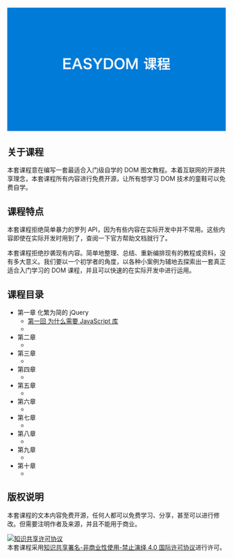 ![](cover.png)

## 关于课程

本套课程意在编写一套最适合入门级自学的 DOM 图文教程。本着互联网的开源共享理念，本套课程所有内容进行免费开源，让所有想学习 DOM 技术的童鞋可以免费自学。

## 课程特点

本套课程拒绝简单暴力的罗列 API，因为有些内容在实际开发中并不常用。这些内容即使在实际开发时用到了，查阅一下官方帮助文档就行了。

本套课程拒绝抄袭现有内容。简单地整理、总结、重新编排现有的教程或资料，没有多大意义。我们要以一个初学者的角度，以各种小案例为辅地去探索出一套真正适合入门学习的 DOM 课程，并且可以快速的在实际开发中进行运用。

## 课程目录

- 第一章 化繁为简的 jQuery
	- [第一回 为什么需要 JavaScript 库](01_why_need_javascript_lib/README.md)
	- 
- 第二章 
	- []()
- 第三章 
	- []()
- 第四章 
	- []()
- 第五章 
	- []()
- 第六章 
	- []()
- 第七章 
	- []()
- 第八章 
	- []()
- 第九章 
	- []()
- 第十章 
	- []()

## 版权说明

本套课程的文本内容免费开源，任何人都可以免费学习、分享，甚至可以进行修改。但需要注明作者及来源，并且不能用于商业。

<a rel="license" href="http://creativecommons.org/licenses/by-nc-nd/4.0/"><img alt="知识共享许可协议" style="border-width:0" src="https://i.creativecommons.org/l/by-nc-nd/4.0/88x31.png" /></a><br />本套课程采用<a rel="license" href="http://creativecommons.org/licenses/by-nc-nd/4.0/">知识共享署名-非商业性使用-禁止演绎 4.0 国际许可协议</a>进行许可。